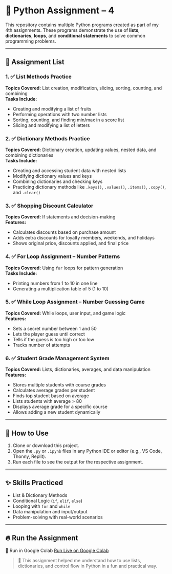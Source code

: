 # 🐍 Python Assignment – 4  
This repository contains multiple Python programs created as part of my 4th  assignments. These programs demonstrate the use of **lists**, **dictionaries**, **loops**, and **conditional statements** to solve common programming problems.

---

## 📘 Assignment List

### 1. ✅ List Methods Practice
**Topics Covered:** List creation, modification, slicing, sorting, counting, and combining  
**Tasks Include:**
- Creating and modifying a list of fruits
- Performing operations with two number lists
- Sorting, counting, and finding min/max in a score list
- Slicing and modifying a list of letters

### 2. ✅ Dictionary Methods Practice  
**Topics Covered:** Dictionary creation, updating values, nested data, and combining dictionaries  
**Tasks Include:**
- Creating and accessing student data with nested lists
- Modifying dictionary values and keys
- Combining dictionaries and checking keys
- Practicing dictionary methods like `.keys()`, `.values()`, `.items()`, `.copy()`, and `.clear()`

### 3. ✅ Shopping Discount Calculator  
**Topics Covered:** If statements and decision-making  
**Features:**
- Calculates discounts based on purchase amount
- Adds extra discounts for loyalty members, weekends, and holidays
- Shows original price, discounts applied, and final price

### 4. ✅ For Loop Assignment – Number Patterns  
**Topics Covered:** Using `for` loops for pattern generation  
**Tasks Include:**
- Printing numbers from 1 to 10 in one line
- Generating a multiplication table of 5 (1 to 10)

### 5. ✅ While Loop Assignment – Number Guessing Game  
**Topics Covered:** While loops, user input, and game logic  
**Features:**
- Sets a secret number between 1 and 50
- Lets the player guess until correct
- Tells if the guess is too high or too low
- Tracks number of attempts

### 6. ✅ Student Grade Management System  
**Topics Covered:** Lists, dictionaries, averages, and data manipulation  
**Features:**
- Stores multiple students with course grades
- Calculates average grades per student
- Finds top student based on average
- Lists students with average > 80
- Displays average grade for a specific course
- Allows adding a new student dynamically

---

## 📁 How to Use
1. Clone or download this project.
2. Open the `.py` or `.ipynb`  files in any Python IDE or editor (e.g., VS Code, Thonny, Replit).
3. Run each file to see the output for the respective assignment.

---

## ✨ Skills Practiced
- List & Dictionary Methods  
- Conditional Logic (`if`, `elif`, `else`)  
- Looping with `for` and `while`  
- Data manipulation and input/output  
- Problem-solving with real-world scenarios

---

## 🔥 Run the Assignment  
🔗 Run in Google Colab
[Run Live on Google Colab](https://colab.research.google.com/drive/1eZbFJX13pV_mniFnBp_MiBcWkplS7DKk?usp=sharing)

> 🧠 This assignment helped me understand how to use lists, dictionaries, and control flow in Python in a fun and practical way.
